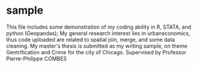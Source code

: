 # sample 
This file includes some demonstration of my coding ability in R, STATA, and python (Geopandas);
My general research interest lies in urbaneconomics, thus code uploaded are related to spatial join, merge, and some data cleaning.
My master's thesis is submitted as my writing sample, on theme Gentrification and Crime for the city of Chicago. Supervised by Professor Pierre-Philippe COMBES 
